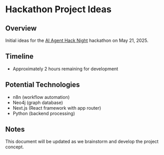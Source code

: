 # Hackathon Project Ideas

## Overview

Initial ideas for the [AI Agent Hack Night](https://lu.ma/9r9nfkkd?tk=mh4rdV) hackathon on May 21, 2025.

## Timeline

- Approximately 2 hours remaining for development

## Potential Technologies

- n8n (workflow automation)
- Neo4j (graph database)
- Next.js (React framework with app router)
- Python (backend processing)

## Notes

This document will be updated as we brainstorm and develop the project concept.
